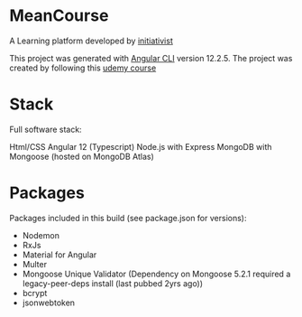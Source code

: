 # MeanCourse

A Learning platform developed by [initiativist](github.com/initiativist)

This project was generated with [Angular CLI](https://github.com/angular/angular-cli) version 12.2.5. The project was created by following this [udemy course](https://www.udemy.com/course/angular-2-and-nodejs-the-practical-guide/)

# Stack

Full software stack:

Html/CSS
Angular 12 (Typescript)
Node.js with Express
MongoDB with Mongoose (hosted on MongoDB Atlas)

# Packages

Packages included in this build (see package.json for versions):

- Nodemon
- RxJs
- Material for Angular
- Multer
- Mongoose Unique Validator (Dependency on Mongoose 5.2.1 required a legacy-peer-deps install (last pubbed 2yrs ago))
- bcrypt
- jsonwebtoken
